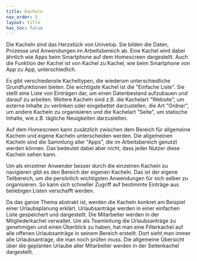 ```yaml
---
title: Kacheln
nav_order: 5
layout: title
has_toc: false
---
```


Die Kacheln sind das Herzstück von Univelop. Sie bilden die Daten, Prozesse und Anwendungen im Arbeitsbereich ab.
Eine Kachel wird dabei ähnlich wie Apps beim Smartphone auf dem Homescreen dargestellt. Auch die Funktion der Kachel ist von Kachel zu Kachel, wie beim Smartphone von App zu App, unterschiedlich.

Es gibt verschiedenste Kacheltypen, die wiederum unterschiedliche Grundfunktionen bieten.
Die wichtigste Kachel ist die "Einfache Liste". Sie stellt eine Liste von Einträgen dar, um einen Datenbestand aufzubauen und darauf zu arbeiten.
Weitere Kacheln sind z.B. die Kachelart "Website", um externe Inhalte zu verlinken oder eingebettet darzustellen, die Art "Ordner", um andere Kacheln zu organisieren und die Kachelart "Seite", um statische Inhalte, wie z.B. tägliche Neuigkeiten darzustellen.

Auf dem Homescreen kann zusätzlich zwischen dem Bereich für allgemeine Kacheln und eigene Kacheln unterscheiden werden. Die allgemeinen Kacheln sind die Sammlung aller "Apps", die im Arbeitsbereich genutzt werden können. Das bedeutet dabei aber nicht, dass jeder Nutzer diese Kacheln sehen kann.

Um als einzelner Anwender besser durch die einzelnen Kacheln zu navigieren gibt es den Bereich der eigenen Kacheln.
Das ist der eigene Teilbereich, um die persönlich wichtigsten Anwendungen für sich selber zu organisieren.
So kann sich schneller Zugriff auf bestimmte Einträge aus beliebigen Listen verschafft werden.

Da das ganze Thema abstrakt ist, werden die Kacheln konkret am Beispiel einer Urlaubsplanung erklärt.
Urlaubsanträge werden in einer einfachen Liste gespeichert und dargestellt. Die Mitarbeiter werden in der Mitgliederkachel verwaltet.
Um als Teamleitung die Urlaubsanträge zu genehmigen und einen Überblick zu haben, hat man eine Filterkachel auf alle offenen Urlaubsanträge in seinem Bereich erstellt. Dort sieht man immer alle Urlaubsanträge, die man noch prüfen muss. Die allgemeine Übersicht über die geplanten Urlaube aller Mitarbeiter werden in der Seitenkachel dargestellt.

